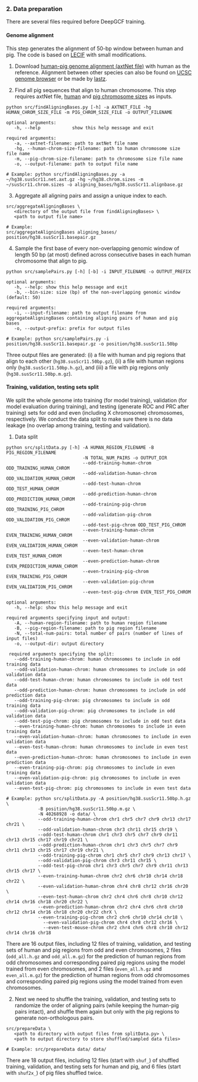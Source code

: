 ### 2. Data preparation

There are several files required before DeepGCF training.

#### Genome alignment

This step generates the alignment of 50-bp window between human and pig. The code is based on [LECIF](https://github.com/ernstlab/LECIF) with small modifications.

1.  Download [human-pig genome alignment (axtNet file)](https://hgdownload.soe.ucsc.edu/goldenPath/hg38/vsSusScr11/) with human as the reference. Alignment between other species can also be found on [UCSC genome browser](https://hgdownload.soe.ucsc.edu/downloads.html) or be made by [lastz](https://github.com/lastz/lastz).

2.  Find all pig sequences that align to human chromosome. This step requires axtNet file, [human](https://hgdownload.soe.ucsc.edu/goldenPath/hg38/bigZips/hg38.chrom.sizes) and [pig chromosome sizes](https://hgdownload.soe.ucsc.edu/goldenPath/susScr11/bigZips/susScr11.chrom.sizes) as inputs.

```         
python src/findAligningBases.py [-h] -a AXTNET_FILE -hg HUMAN_CHROM_SIZE_FILE -m PIG_CHROM_SIZE_FILE -o OUTPUT_FILENAME

optional arguments:
   -h, --help            show this help message and exit

required arguments:
   -a, --axtnet-filename: path to axtNet file name
   -hg, --human-chrom-size-filename: path to human chromosome size file name
   -m, --pig-chrom-size-filename: path to chromosome size file name
   -o, --output-filename: path to output file name

# Example: python src/findAligningBases.py -a ~/hg38.susScr11.net.axt.gz -hg ~/hg38.chrom.sizes -m ~/susScr11.chrom.sizes -o aligning_bases/hg38.susScr11.alignbase.gz
```

3.  Aggregate all aligning pairs and assign a unique index to each.

```         
src/aggregateAligningBases \
   <directory of the output file from findAligningBases> \
   <path to output file name> 
 
# Example:
src/aggregateAligningBases aligning_bases/ position/hg38.susScr11.basepair.gz
```

4.  Sample the first base of every non-overlapping genomic window of length 50 bp (at most) defined across consecutive bases in each human chromosome that align to pig.

```         
python src/samplePairs.py [-h] [-b] -i INPUT_FILENAME -o OUTPUT_PREFIX
 
optional arguments:
   -h, --help: show this help message and exit
   -b, --bin-size: size (bp) of the non-overlapping genomic window (default: 50)
 
required arguments:
   -i, --input-filename: path to output filename from aggregateAligningBases containing aligning pairs of human and pig bases
   -o, --output-prefix: prefix for output files
 
# Example: python src/samplePairs.py -i position/hg38.susScr11.basepair.gz -o position/hg38.susScr11.50bp
```

Three output files are generated: (i) a file with human and pig regions that align to each other (`hg38.susScr11.50bp.gz`), (ii) a file with human regions only (`hg38.susScr11.50bp.h.gz`), and (iii) a file with pig regions only (`hg38.susScr11.50bp.m.gz`).

#### Training, validation, testing sets split
We split the whole genome into training (for model training), validation (for model evaluation during training), and testing (generate ROC and PRC after training) sets for odd and even (including X chromosome) chromosomes, respectively. We conduct the data split to make sure there is no data leakage (no overlap among training, testing and validation).

1. Data split
```
python src/splitData.py [-h] -A HUMAN_REGION_FILENAME -B PIG_REGION_FILENAME 
                             -N TOTAL_NUM_PAIRS -o OUTPUT_DIR
                             --odd-training-human-chrom ODD_TRAINING_HUMAN_CHROM
                             --odd-validation-human-chrom ODD_VALIDATION_HUMAN_CHROM
                             --odd-test-human-chrom ODD_TEST_HUMAN_CHROM
                             --odd-prediction-human-chrom ODD_PREDICTION_HUMAN_CHROM
                             --odd-training-pig-chrom ODD_TRAINING_PIG_CHROM
                             --odd-validation-pig-chrom ODD_VALIDATION_PIG_CHROM
                             --odd-test-pig-chrom ODD_TEST_PIG_CHROM
                             --even-training-human-chrom EVEN_TRAINING_HUMAN_CHROM
                             --even-validation-human-chrom EVEN_VALIDATION_HUMAN_CHROM
                             --even-test-human-chrom EVEN_TEST_HUMAN_CHROM
                             --even-prediction-human-chrom EVEN_PREDICTION_HUMAN_CHROM
                             --even-training-pig-chrom EVEN_TRAINING_PIG_CHROM
                             --even-validation-pig-chrom EVEN_VALIDATION_PIG_CHROM
                             --even-test-pig-chrom EVEN_TEST_PIG_CHROM

optional arguments:
   -h, --help: show this help message and exit
 
required arguments specifying input and output:
   -A, --human-region-filename: path to human region filename
   -B, --pig-region-filename: path to pig region filename
   -N, --total-num-pairs: total number of pairs (number of lines of input files)
   -o, --output-dir: output directory
 
 required arguments specifying the split:
   --odd-training-human-chrom: human chromosomes to include in odd training data
   --odd-validation-human-chrom: human chromosomes to include in odd validation data
   --odd-test-human-chrom: human chromosomes to include in odd test data
   --odd-prediction-human-chrom: human chromosomes to include in odd prediction data
   --odd-training-pig-chrom: pig chromosomes to include in odd training data
   --odd-validation-pig-chrom: pig chromosomes to include in odd validation data
   --odd-test-pig-chrom: pig chromosomes to include in odd test data
   --even-training-human-chrom: human chromosomes to include in even training data
   --even-validation-human-chrom: human chromosomes to include in even validation data
   --even-test-human-chrom: human chromosomes to include in even test data
   --even-prediction-human-chrom: human chromosomes to include in even prediction data
   --even-training-pig-chrom: pig chromosomes to include in even training data
   --even-validation-pig-chrom: pig chromosomes to include in even validation data
   --even-test-pig-chrom: pig chromosomes to include in even test data
 
# Example: python src/splitData.py -A position/hg38.susScr11.50bp.h.gz \
            -B position/hg38.susScr11.50bp.m.gz \
            -N 40268928 -o data/ \
            --odd-training-human-chrom chr1 chr5 chr7 chr9 chr13 chr17 chr21 \
       	    --odd-validation-human-chrom chr3 chr11 chr15 chr19 \
       	    --odd-test-human-chrom chr1 chr3 chr5 chr7 chr9 chr11 chr13 chr15 chr17 chr19 chr21 \
       	    --odd-prediction-human-chrom chr1 chr3 chr5 chr7 chr9 chr11 chr13 chr15 chr17 chr19 chr21 \
       	    --odd-training-pig-chrom chr1 chr5 chr7 chr9 chr13 chr17 \
       	    --odd-validation-pig-chrom chr3 chr11 chr15 \
       	    --odd-test-pig-chrom chr1 chr3 chr5 chr7 chr9 chr11 chr13 chr15 chr17 \
       	    --even-training-human-chrom chr2 chr6 chr10 chr14 chr18 chr22 \
       	    --even-validation-human-chrom chr4 chr8 chr12 chr16 chr20 \
       	    --even-test-human-chrom chr2 chr4 chr6 chr8 chr10 chr12 chr14 chr16 chr18 chr20 chr22 \
       	    --even-prediction-human-chrom chr2 chr4 chr6 chr8 chr10 chr12 chr14 chr16 chr18 chr20 chr22 chrX \
       	    --even-training-pig-chrom chr2 chr6 chr10 chr14 chr18 \
	          --even-validation-pig-chrom chr4 chr8 chr12 chr16 \
	          --even-test-mouse-chrom chr2 chr4 chr6 chr8 chr10 chr12 chr14 chr16 chr18
```
There are 16 output files, including 12 files of training, validation, and testing sets of human and pig regions from odd and even chromosomes, 2 files (`odd_all.h.gz` and `odd_all.m.gz`) for the prediction of human regions from odd chromosomes and corresponding paired pig regions using the model trained from even chromosomes, and 2 files (`even_all.h.gz` and `even_all.m.gz`) for the prediction of human regions from odd chromosomes and corresponding paired pig regions using the model trained from even chromosomes.

2. Next we need to shuffle the training, validation, and testing sets to randomize the order of aligning pairs (while keeping the human-pig pairs intact), and shuffle them again but only with the pig regions to generate non-orthologous pairs.
```
src/prepareData \
   <path to directory with output files from splitData.py> \
   <path to output directory to store shuffled/sampled data files>			
   
# Example: src/prepareData data/ data/
```
There are 18 output files, including 12 files (start with `shuf_`) of shuffled training, validation, and testing sets for human and pig, and 6 files (start with `shuf2x_`) of pig files shuffled twice.




